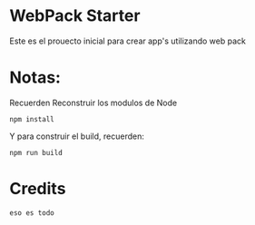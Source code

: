 # WebPack Starter

Este es el prouecto inicial para crear app's utilizando web pack

# Notas:
Recuerden Reconstruir los modulos de Node

```
npm install

```
Y para construir el build, recuerden:
```
npm run build

```
# Credits
```
eso es todo
```